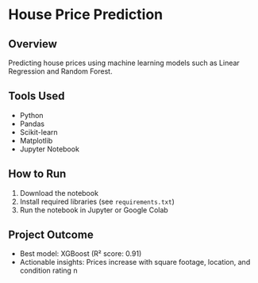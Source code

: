 # House Price Prediction

## Overview
Predicting house prices using machine learning models such as Linear Regression and Random Forest.

## Tools Used
- Python
- Pandas
- Scikit-learn
- Matplotlib
- Jupyter Notebook

## How to Run
1. Download the notebook
2. Install required libraries (see `requirements.txt`)
3. Run the notebook in Jupyter or Google Colab

## Project Outcome
- Best model: XGBoost (R² score: 0.91)
- Actionable insights: Prices increase with square footage, location, and condition rating
n

